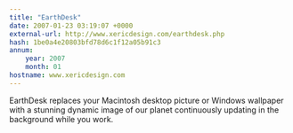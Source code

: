 ```yaml
---
title: "EarthDesk"
date: 2007-01-23 03:19:07 +0000
external-url: http://www.xericdesign.com/earthdesk.php
hash: 1be0a4e20803bfd78d6c1f12a05b91c3
annum:
    year: 2007
    month: 01
hostname: www.xericdesign.com
---
```


EarthDesk replaces your Macintosh desktop picture or Windows wallpaper with a stunning dynamic image of our planet continuously updating in the background while you work.
